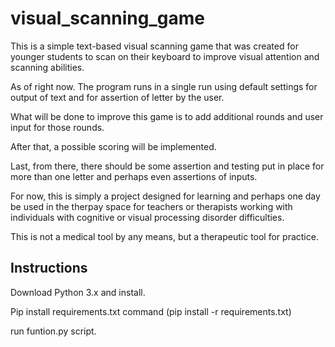 # visual_scanning_game
This is a simple text-based visual scanning game that was created for younger students to scan on their keyboard to improve visual attention and scanning abilities.


As of right now. The program runs in a single run using default settings for output of text and for assertion of letter by the user.


What will be done to improve this game is to add additional rounds and user input for those rounds.

After that, a possible scoring will be implemented.

Last, from there, there should be some assertion and testing put in place for more than one letter and perhaps even assertions of inputs.

For now, this is simply a project designed for learning and perhaps one day be used in the therpay space for teachers or therapists working with individuals with cognitive or visual processing disorder difficulties.

This is not a medical tool by any means, but a therapeutic tool for practice.


<h2>Instructions</h2>
Download Python 3.x and install.

Pip install requirements.txt command (pip install -r requirements.txt)

run funtion.py script.
